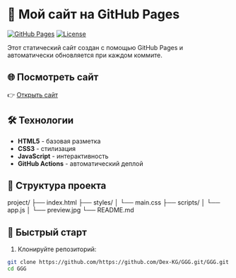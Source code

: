 # 🚀 Мой сайт на GitHub Pages

[![GitHub Pages](https://img.shields.io/badge/GitHub%20Pages-Online-brightgreen)](https://https://github.com/Dex-KG/GGG.git.github.io)
[![License](https://img.shields.io/badge/License-MIT-blue.svg)](https://opensource.org/licenses/MIT)

Этот статический сайт создан с помощью GitHub Pages и автоматически обновляется при каждом коммите.

## 🌐 Посмотреть сайт
👉 [Открыть сайт](https://https://github.com/Dex-KG/GGG.git.github.io)

## 🛠 Технологии
- **HTML5** - базовая разметка
- **CSS3** - стилизация
- **JavaScript** - интерактивность
- **GitHub Actions** - автоматический деплой

## 📂 Структура проекта
project/
├── index.html
├── styles/
│ └── main.css
├── scripts/
│ └── app.js
│ └── preview.jpg
└── README.md

## 🚀 Быстрый старт
1. Клонируйте репозиторий:
```bash
git clone https://github.com/https://github.com/Dex-KG/GGG.git/GGG.git
cd GGG
